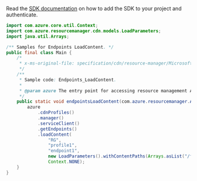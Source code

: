 Read the [SDK documentation](https://github.com/Azure/azure-sdk-for-java/blob/azure-resourcemanager_2.13.0/sdk/resourcemanager/azure-resourcemanager/README.md) on how to add the SDK to your project and authenticate.

```java
import com.azure.core.util.Context;
import com.azure.resourcemanager.cdn.models.LoadParameters;
import java.util.Arrays;

/** Samples for Endpoints LoadContent. */
public final class Main {
    /*
     * x-ms-original-file: specification/cdn/resource-manager/Microsoft.Cdn/stable/2021-06-01/examples/Endpoints_LoadContent.json
     */
    /**
     * Sample code: Endpoints_LoadContent.
     *
     * @param azure The entry point for accessing resource management APIs in Azure.
     */
    public static void endpointsLoadContent(com.azure.resourcemanager.AzureResourceManager azure) {
        azure
            .cdnProfiles()
            .manager()
            .serviceClient()
            .getEndpoints()
            .loadContent(
                "RG",
                "profile1",
                "endpoint1",
                new LoadParameters().withContentPaths(Arrays.asList("/folder1")),
                Context.NONE);
    }
}
```
